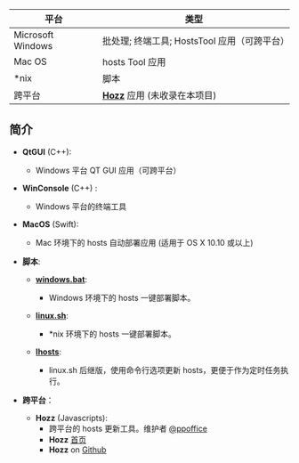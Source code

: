 平台 | 类型
--------|---------
Microsoft Windows | 批处理; 终端工具; HostsTool 应用（可跨平台）
Mac OS | hosts Tool 应用
*nix | 脚本
跨平台 | [**Hozz**](http://ppoffice.github.io/Hozz) 应用 (未收录在本项目)

## 简介

 - **QtGUI** (C++):
     * Windows 平台 QT GUI 应用（可跨平台）

 - **WinConsole** (C++) :
     * Windows 平台的终端工具

 - **MacOS** (Swift):
     * Mac 环境下的 hosts 自动部署应用 (适用于 OS X 10.10 或以上)

 - **脚本**:
     - [**windows.bat**](http://keving.pythonanywhere.com/hosts_scripts/script_tool_for_windows.bat):
         * Windows 环境下的 hosts 一键部署脚本。

     - [**linux.sh**](http://keving.pythonanywhere.com/hosts_scripts/script_tool_for_linux.sh):
         * *nix 环境下的 hosts 一键部署脚本。

     - [**lhosts**](http://keving.pythonanywhere.com/hosts_scripts/lhosts):
         * linux.sh 后继版，使用命令行选项更新 hosts，更便于作为定时任务执行。

 - **跨平台**：
     - **Hozz** (Javascripts):
         * 跨平台的 hosts 更新工具。维护者 [@ppoffice](https://github.com/ppoffice)
         * **Hozz** [首页](http://ppoffice.github.io/Hozz)
         * **Hozz** on [Github](https://github.com/ppoffice/Hozz)
